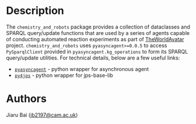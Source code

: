 # Description #

The `chemistry_and_robots` package provides a collection of dataclasses and SPARQL query/update functions that are used by a series of agents capable of conducting automated reaction experiments as part of [TheWorldAvatar](https://github.com/cambridge-cares/TheWorldAvatar) project. `chemistry_and_robots` uses `pyasyncagent>=0.0.5` to access `PySparqlClient` provided in `pyasyncagent.kg_operations` to form its SPARQL query/update utilities. For technical details, below are a few useful links:
- [`pyasyncagent`](https://github.com/cambridge-cares/TheWorldAvatar/tree/develop/JPS_BASE_LIB/python_async_agent) - python wrapper for asynchronous agent
- [`py4jps`](https://github.com/cambridge-cares/TheWorldAvatar/tree/develop/JPS_BASE_LIB/python_wrapper) - python wrapper for jps-base-lib

# Authors #

Jiaru Bai (jb2197@cam.ac.uk)
